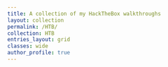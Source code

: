 ```yaml
---
title: A collection of my HackTheBox walkthroughs
layout: collection
permalink: /HTB/
collection: HTB
entries_layout: grid
classes: wide
author_profile: true
---
```

